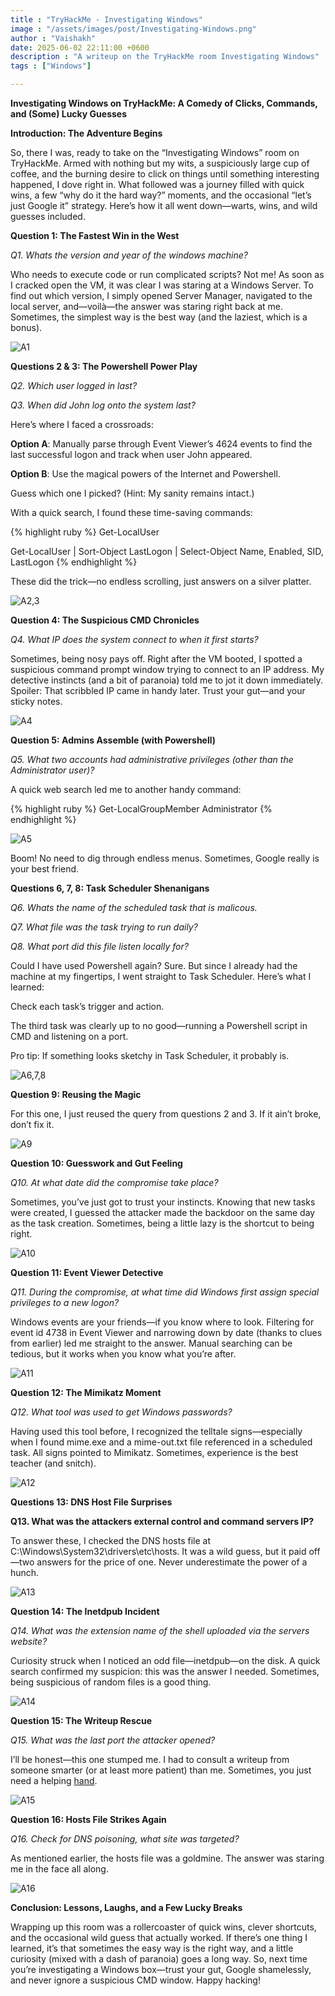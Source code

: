 ```yaml
---
title : "TryHackMe - Investigating Windows"
image : "/assets/images/post/Investigating-Windows.png"
author : "Vaishakh"
date: 2025-06-02 22:11:00 +0600
description : "A writeup on the TryHackMe room Investigating Windows"
tags : ["Windows"]

---
```


**Investigating Windows on TryHackMe: A Comedy of Clicks, Commands, and (Some) Lucky Guesses**

**Introduction: The Adventure Begins**

So, there I was, ready to take on the “Investigating Windows” room on TryHackMe. Armed with nothing but my wits, a suspiciously large cup of coffee, and the burning desire to click on things until something interesting happened, I dove right in. What followed was a journey filled with quick wins, a few “why do it the hard way?” moments, and the occasional “let’s just Google it” strategy. Here’s how it all went down—warts, wins, and wild guesses included.

**Question 1: The Fastest Win in the West**

*Q1. Whats the version and year of the windows machine?*

Who needs to execute code or run complicated scripts? Not me! As soon as I cracked open the VM, it was clear I was staring at a Windows Server. To find out which version, I simply opened Server Manager, navigated to the local server, and—voilà—the answer was staring right back at me. Sometimes, the simplest way is the best way (and the laziest, which is a bonus).

![A1]({{site.baseurl}}/assets/images/post/TryHackMe-Investigating-Windows/T1-1.png)


**Questions 2 & 3: The Powershell Power Play**

*Q2. Which user logged in last?*

*Q3. When did John log onto the system last?*

Here’s where I faced a crossroads:

**Option A**: Manually parse through Event Viewer’s 4624 events to find the last successful logon and track when user John appeared.

**Option B**: Use the magical powers of the Internet and Powershell.

Guess which one I picked? (Hint: My sanity remains intact.)

With a quick search, I found these time-saving commands:

{% highlight ruby %}
Get-LocalUser

Get-LocalUser | Sort-Object LastLogon | Select-Object Name, Enabled, SID, LastLogon
{% endhighlight %}

These did the trick—no endless scrolling, just answers on a silver platter.

![A2,3]({{site.baseurl}}/assets/images/post/TryHackMe-Investigating-Windows/T1-2-3-9.png)

**Question 4: The Suspicious CMD Chronicles**

*Q4. What IP does the system connect to when it first starts?*

Sometimes, being nosy pays off. Right after the VM booted, I spotted a suspicious command prompt window trying to connect to an IP address. My detective instincts (and a bit of paranoia) told me to jot it down immediately. Spoiler: That scribbled IP came in handy later. Trust your gut—and your sticky notes.

![A4]({{site.baseurl}}/assets/images/post/TryHackMe-Investigating-Windows/view-1.jpg)

**Question 5: Admins Assemble (with Powershell)**

*Q5. What two accounts had administrative privileges (other than the Administrator user)?*

A quick web search led me to another handy command:

{% highlight ruby %}
Get-LocalGroupMember Administrator
{% endhighlight %}

![A5]({{site.baseurl}}/assets/images/post/TryHackMe-Investigating-Windows/T1-5.png)

Boom! No need to dig through endless menus. Sometimes, Google really is your best friend.

**Questions 6, 7, 8: Task Scheduler Shenanigans**

*Q6. Whats the name of the scheduled task that is malicous.*

*Q7. What file was the task trying to run daily?*

*Q8. What port did this file listen locally for?*

Could I have used Powershell again? Sure. But since I already had the machine at my fingertips, I went straight to Task Scheduler. Here’s what I learned:

Check each task’s trigger and action.

The third task was clearly up to no good—running a Powershell script in CMD and listening on a port.

Pro tip: If something looks sketchy in Task Scheduler, it probably is.

![A6,7,8]({{site.baseurl}}/assets/images/post/TryHackMe-Investigating-Windows/T1-6-7-8.png)

**Question 9: Reusing the Magic**

For this one, I just reused the query from questions 2 and 3. If it ain’t broke, don’t fix it.

![A9]({{site.baseurl}}/assets/images/post/TryHackMe-Investigating-Windows/T1-2-3-9.png)

**Question 10: Guesswork and Gut Feeling**

*Q10. At what date did the compromise take place?*

Sometimes, you’ve just got to trust your instincts. Knowing that new tasks were created, I guessed the attacker made the backdoor on the same day as the task creation. Sometimes, being a little lazy is the shortcut to being right.

![A10]({{site.baseurl}}/assets/images/post/TryHackMe-Investigating-Windows/T1-10.png)

**Question 11: Event Viewer Detective**

*Q11. During the compromise, at what time did Windows first assign special privileges to a new logon?*

Windows events are your friends—if you know where to look. Filtering for event id 4738 in Event Viewer and narrowing down by date (thanks to clues from earlier) led me straight to the answer. Manual searching can be tedious, but it works when you know what you’re after.

![A11]({{site.baseurl}}/assets/images/post/TryHackMe-Investigating-Windows/T1-11.png)

**Question 12: The Mimikatz Moment**

*Q12. What tool was used to get Windows passwords?*

Having used this tool before, I recognized the telltale signs—especially when I found mime.exe and a mime-out.txt file referenced in a scheduled task. All signs pointed to Mimikatz. Sometimes, experience is the best teacher (and snitch).

![A12]({{site.baseurl}}/assets/images/post/TryHackMe-Investigating-Windows/T1-12.png)

**Questions 13: DNS Host File Surprises**

**Q13. What was the attackers external control and command servers IP?**

To answer these, I checked the DNS hosts file at C:\Windows\System32\drivers\etc\hosts. It was a wild guess, but it paid off—two answers for the price of one. Never underestimate the power of a hunch.

![A13]({{site.baseurl}}/assets/images/post/TryHackMe-Investigating-Windows/T1-13-16.png)

**Question 14: The Inetdpub Incident**

*Q14. What was the extension name of the shell uploaded via the servers website?*

Curiosity struck when I noticed an odd file—inetdpub—on the disk. A quick search confirmed my suspicion: this was the answer I needed. Sometimes, being suspicious of random files is a good thing.

![A14]({{site.baseurl}}/assets/images/post/TryHackMe-Investigating-Windows/T1-14.png)

**Question 15: The Writeup Rescue**

*Q15. What was the last port the attacker opened?*

I’ll be honest—this one stumped me. I had to consult a writeup from someone smarter (or at least more patient) than me. Sometimes, you just need a helping [hand].

[hand]: https://medium.com/@haircutfish/tryhackme-investigating-windows-task-1-investigating-windows-da65f32cf67f

![A15]({{site.baseurl}}/assets/images/post/TryHackMe-Investigating-Windows/T1-15.png)

**Question 16: Hosts File Strikes Again**

*Q16. Check for DNS poisoning, what site was targeted?*

As mentioned earlier, the hosts file was a goldmine. The answer was staring me in the face all along.

![A16]({{site.baseurl}}/assets/images/post/TryHackMe-Investigating-Windows/T1-13-16.png)

**Conclusion: Lessons, Laughs, and a Few Lucky Breaks**

Wrapping up this room was a rollercoaster of quick wins, clever shortcuts, and the occasional wild guess that actually worked. If there’s one thing I learned, it’s that sometimes the easy way is the right way, and a little curiosity (mixed with a dash of paranoia) goes a long way. So, next time you’re investigating a Windows box—trust your gut, Google shamelessly, and never ignore a suspicious CMD window. Happy hacking!